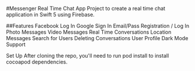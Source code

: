 #Messenger Real Time Chat App
Project to create a real time chat application in Swift 5 using Firebase.

##Features
Facebook Log In
Google Sign In
Email/Pass Registration / Log In
Photo Messages
Video Messages
Real Time Conversations
Location Messages
Search for Users
Deleting Conversations
User Profile
Dark Mode Support


Set Up
After cloning the repo, you'll need to run pod install to install cocoapod dependencies.
